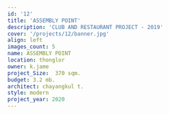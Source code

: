 ```yaml
---
id: '12'
title: 'ASSEMBLY POINT'
description: 'CLUB AND RESTAURANT PROJECT - 2019'
cover: '/projects/12/banner.jpg'
align: left
images_count: 5
name: ASSEMBLY POINT
location: thonglor
owner: k.jame
project_Size:  370 sqm.
budget: 3.2 mb.
architect: chayangkul t.
style: modern
project_year: 2020
---
```

